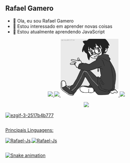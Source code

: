 ## Rafael Gamero



- 👋 Ola, eu sou Rafael Gamero
- 👀 Estou interessado em aprender novas coisas
- 🌱 Estou atualmente aprendendo JavaScript

<div align="center">
  <a href="https://github.com/rafaelgamero">
  <img height="180em" src="https://github-readme-stats.vercel.app/api?username=rafaelgamero&show_icons=true&theme=dracula&include_all_commits=true&count_private=true"/>
  <img height="180em" src="https://github-readme-stats.vercel.app/api/top-langs/?username=rafaelgamero&layout=compact&langs_count=7&theme=dracula"/>
  <img height="180em" src="sources/images/ezgif-3-2517b4b777.gif"/>
  <img height="180em" src="[sources/images/ezgif-3-2517b4b777.gif](https://user-images.githubusercontent.com/89626514/170637099-779d9ef5-edaa-44cb-a5b1-d7fd7a5d795a.gif)"/>
</div>

<p align="center">
  <img width="470" src="[sources/images/ezgif-3-2517b4b777.gi](https://user-images.githubusercontent.com/89626514/170637099-779d9ef5-edaa-44cb-a5b1-d7fd7a5d795a.gif)f" />
  </p>
  
  ![ezgif-3-2517b4b777](https://user-images.githubusercontent.com/89626514/170637099-779d9ef5-edaa-44cb-a5b1-d7fd7a5d795a.gif)

  ##
  
Principais Linguagens:

 <div>
  <img align="center" alt="Rafael-Js" height="50" width="60" src="https://cdn.jsdelivr.net/gh/devicons/devicon/icons/python/python-original.svg" />
  <img align="center" alt="Rafael-Js" height="40" width="50" src="https://cdn.jsdelivr.net/gh/devicons/devicon/icons/javascript/javascript-original.svg" />
 </div>
  
  ##
  
![Snake animation](https://github.com/rafaelgamero/rafaelgamero/blob/output/github-contribution-grid-snake.svg)
